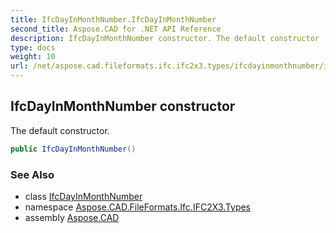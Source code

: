 ```yaml
---
title: IfcDayInMonthNumber.IfcDayInMonthNumber
second_title: Aspose.CAD for .NET API Reference
description: IfcDayInMonthNumber constructor. The default constructor
type: docs
weight: 10
url: /net/aspose.cad.fileformats.ifc.ifc2x3.types/ifcdayinmonthnumber/ifcdayinmonthnumber/
---
```

## IfcDayInMonthNumber constructor

The default constructor.

```csharp
public IfcDayInMonthNumber()
```

### See Also

* class [IfcDayInMonthNumber](../)
* namespace [Aspose.CAD.FileFormats.Ifc.IFC2X3.Types](../../ifcdayinmonthnumber/)
* assembly [Aspose.CAD](../../../)


